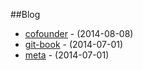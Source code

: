 ##Blog
<!-- this file is auto-created. -->

* [cofounder](http://www.sellarafaeli.com/blog/cofounder) - (2014-08-08)
* [git-book](http://www.sellarafaeli.com/blog/git-book) - (2014-07-01)
* [meta](http://www.sellarafaeli.com/blog/meta) - (2014-07-01)
